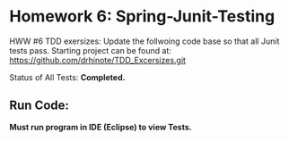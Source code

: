 # Homework 6: Spring-Junit-Testing

HWW #6 TDD exersizes: Update the follwoing code base so that all Junit tests pass. 
Starting project can be found at: https://github.com/drhinote/TDD_Excersizes.git 


Status of All Tests: **Completed.**

## Run Code: 
**Must run program in IDE (Eclipse) to view Tests.**
